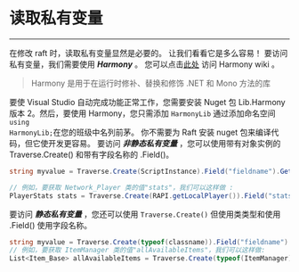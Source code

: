 # 读取私有变量 

---

在修改 raft 时，读取私有变量显然是必要的。  让我们看看它是多么容易！ 
要访问私有变量，我们需要使用 ***Harmony*** 。   您可以点击[此处](https://harmony.pardeike.net/) 访问 Harmony wiki 。 
>Harmony 是用于在运行时修补、替换和修饰 .NET 和 Mono 方法的库

要使 Visual Studio 自动完成功能正常工作，您需要安装 Nuget 包 Lib.Harmony 版本 2。然后，要使用 Harmony，您只需添加 <code class="lang-csharp">HarmonyLib</code> 通过添加命名空间<code class="lang-csharp"> using HarmonyLib;</code>在您的班级中名列前茅。  你不需要为 Raft 安装 nuget 包来编译代码，但它使开发更容易。 
要访问 ***非静态私有变量*** ，您可以使用带有对象实例的 Traverse.Create() 和带有字段名称的 .Field()。 
```csharp
string myvalue = Traverse.Create(ScriptInstance).Field("fieldname").GetValue() as string;

// 例如，要获取 Network_Player 类的值"stats"，我们可以这样做 :
PlayerStats stats = Traverse.Create(RAPI.getLocalPlayer()).Field("stats").GetValue() as PlayerStats;
```
要访问 ***静态私有变量*** ，您还可以使用 <code class="lang-csharp">Traverse.Create()</code> 但使用类类型和使用 .Field() 使用字段名称。 

```csharp
string myvalue = Traverse.Create(typeof(classname)).Field("fieldname").GetValue() as string;
// 例如，要获取 ItemManager 类的值"allAvailableItems"，我们可以这样做:
List<Item_Base> allAvailableItems = Traverse.Create(typeof(ItemManager)).Field("allAvailableItems").GetValue() as List<Item_Base>;
```